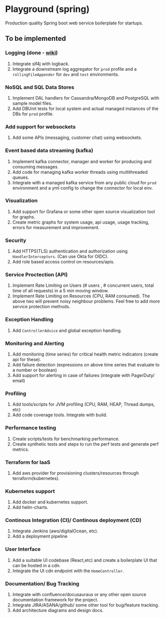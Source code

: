 # Playground (spring)
Production quality Spring boot web service boilerplate for startups.

## To be implemented

### Logging (done - [wiki](https://github.com/riteshmahato46/playground/wiki/Logging))
1. Integrate slf4j with logback.
2. Integrate a downstream log aggregator for `prod` profile and a `rollingFileAppender` for `dev` and `test` environments.

### NoSQL and SQL Data Stores
1. Implement DAL handlers for Cassandra/MongoDB and PostgreSQL with sample model files.
2. Add DBUnit tests for local system and actual managed instances of the DBs for `prod` profile.

### Add support for websockets
1. Add some APIs (messaging, customer chat) using websockets.

### Event based data streaming (kafka)
1. Implement kafka connector, manager and worker for producing and consuming messages.
2. Add code for managing kafka worker threads using multithreaded queues.
3. Integrate with a managed kafka service from any public cloud for `prod` environment and a yml config to change the connector for local env.

### Visualization
1. Add support for Grafana or some other open source visualization tool for graphs.
2. Create metric graphs for system usage, api usage, usage tracking, errors for measurement and improvement.

### Security
1. Add HTTPS(TLS) authentication and authorization using `HandlerInterceptors`. (Can use Okta for OIDC).
2. Add role based access control on resources/apis.

### Service Proctection (API)
1. Implement Rate Limiting on Users (# users , # concurrent users, total time of all requests) in a 5 min moving window.
2. Implement Rate Limiting on Resources (CPU, RAM consumed).
The above two will prevent noisy neighbour problems. Feel free to add more service protection methods.

### Exception Handling
1. Add `ControllerAdvice` and global exception handling.

### Monitoring and Alerting
1. Add monitoring (time series) for critical health metric indicators (create api for these).
2. Add failure detection (expressions on above time series that evaluate to a number or boolean)
3. Add support for alerting in case of failures (integrate with PagerDuty/ email)

### Profiling
1. Add tools/scripts for JVM profiling (CPU, RAM, HEAP, Thread dumps, etc)
2. Add code coverage tools. Integrate with build.

### Performance testing
1. Create scripts/tests for benchmarking performance.
2. Create synthetic tests and steps to run the perf tests and generate perf metrics.

### Terraform for IaaS
1. Add aws provider for provisioning clusters/resources through terraform(kubernetes).

### Kubernetes support
1. Add docker and kubernetes support.
2. Add helm-charts.

### Continous Integration (CI)/ Continous deployment (CD)
1. Integrate Jenkins (aws/digitalOcean, etc).
2. Add a deployment pipeline

### User Interface
1. Add a suitable UI codebase (React,etc) and create a boilerplate UI that can be hosted in a cdn.
2. Integrate the UI cdn endpoint with the `HomeController`.

### Documentation/ Bug Tracking
1. Integrate with confluence/docusauraus or any other open source documentation framework for the project.
2. Integrate JIRA/ASANA/github/ some other tool for bug/feature tracking.
3. Add architecture diagrams and design docs.

